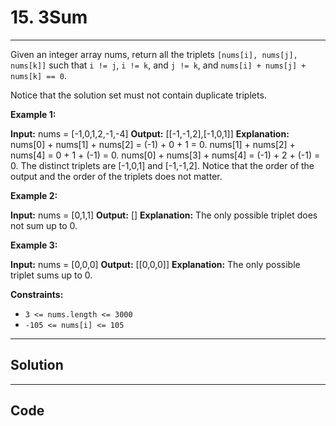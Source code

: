# 15. 3Sum

---

Given an integer array nums, return all the triplets `[nums[i], nums[j], nums[k]]` such that `i != j`, `i != k`, and `j != k`, and `nums[i] + nums[j] + nums[k] == 0`.

Notice that the solution set must not contain duplicate triplets.

 

**Example 1:**


**Input:** nums = [-1,0,1,2,-1,-4]
**Output:** [[-1,-1,2],[-1,0,1]]
**Explanation:** 
nums[0] + nums[1] + nums[2] = (-1) + 0 + 1 = 0.
nums[1] + nums[2] + nums[4] = 0 + 1 + (-1) = 0.
nums[0] + nums[3] + nums[4] = (-1) + 2 + (-1) = 0.
The distinct triplets are [-1,0,1] and [-1,-1,2].
Notice that the order of the output and the order of the triplets does not matter.


**Example 2:**


**Input:** nums = [0,1,1]
**Output:** []
**Explanation:** The only possible triplet does not sum up to 0.


**Example 3:**


**Input:** nums = [0,0,0]
**Output:** [[0,0,0]]
**Explanation:** The only possible triplet sums up to 0.


 

**Constraints:**

  * `3 <= nums.length <= 3000`
  * `-105 <= nums[i] <= 105`

---

## Solution



---

## Code
```python


```